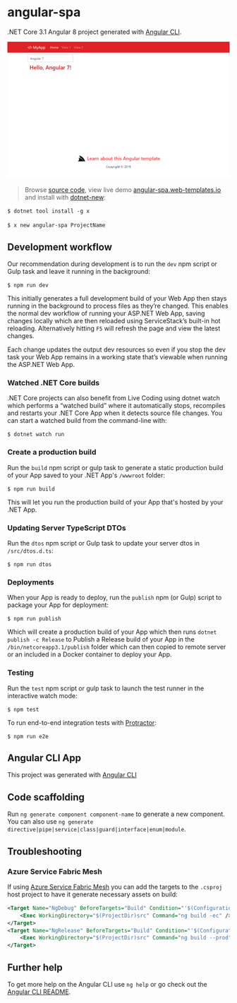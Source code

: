 # angular-spa

.NET Core 3.1 Angular 8 project generated with [Angular CLI](https://github.com/angular/angular-spa).

[![](https://raw.githubusercontent.com/ServiceStack/Assets/master/csharp-templates/angular-spa.png)](http://angular-spa.web-templates.io/)

> Browse [source code](https://github.com/NetCoreTemplates/angular-spa), view live demo [angular-spa.web-templates.io](http://angular-spa.web-templates.io) and install with [dotnet-new](http://docs.servicestack.net/dotnet-new):

    $ dotnet tool install -g x

    $ x new angular-spa ProjectName

## Development workflow

Our recommendation during development is to run the `dev` npm script or Gulp task and leave it running in the background:

    $ npm run dev

This initially generates a full development build of your Web App then stays running in the background to process files as they’re changed. This enables the normal dev workflow of running your ASP.NET Web App, saving changes locally which are then reloaded using ServiceStack’s built-in hot reloading. Alternatively hitting `F5` will refresh the page and view the latest changes.

Each change updates the output dev resources so even if you stop the dev task your Web App remains in a working state that’s viewable when running the ASP.NET Web App.

### Watched .NET Core builds

.NET Core projects can also benefit from Live Coding using dotnet watch which performs a “watched build” where it automatically stops, recompiles and restarts your .NET Core App when it detects source file changes. You can start a watched build from the command-line with:

    $ dotnet watch run

### Create a production build

Run the `build` npm script or gulp task to generate a static production build of your App saved to your .NET App's `/wwwroot` folder:

    $ npm run build

This will let you run the production build of your App that's hosted by your .NET App.

### Updating Server TypeScript DTOs

Run the `dtos` npm script or Gulp task to update your server dtos in `/src/dtos.d.ts`:

    $ npm run dtos

### Deployments

When your App is ready to deploy, run the `publish` npm (or Gulp) script to package your App for deployment:

    $ npm run publish

Which will create a production build of your App which then runs `dotnet publish -c Release` to Publish a Release build of your App in the `/bin/netcoreapp3.1/publish` folder which can then copied to remote server or an included in a Docker container to deploy your App.

### Testing

Run the `test` npm script or gulp task to launch the test runner in the interactive watch mode:

    $ npm test

To run end-to-end integration tests with [Protractor](http://www.protractortest.org/):

    $ npm run e2e

## Angular CLI App

This project was generated with [Angular CLI](https://cli.angular.io)

## Code scaffolding

Run `ng generate component component-name` to generate a new component. You can also use `ng generate directive|pipe|service|class|guard|interface|enum|module`.

## Troubleshooting

### Azure Service Fabric Mesh

If using [Azure Service Fabric Mesh](https://azure.microsoft.com/en-au/services/service-fabric/) you can add the targets to the `.csproj` host project to
have it generate necessary assets on build:

```xml
<Target Name="NgDebug" BeforeTargets="Build" Condition="'$(Configuration)' == 'Debug'">
    <Exec WorkingDirectory="$(ProjectDir)src" Command="ng build -ec" />
</Target>
<Target Name="NgRelease" BeforeTargets="Build" Condition="'$(Configuration)' == 'Release'">
    <Exec WorkingDirectory="$(ProjectDir)src" Command="ng build --prod" />
</Target>
```

## Further help

To get more help on the Angular CLI use `ng help` or go check out the [Angular CLI README](https://github.com/angular/angular-spa/blob/master/README.md).
